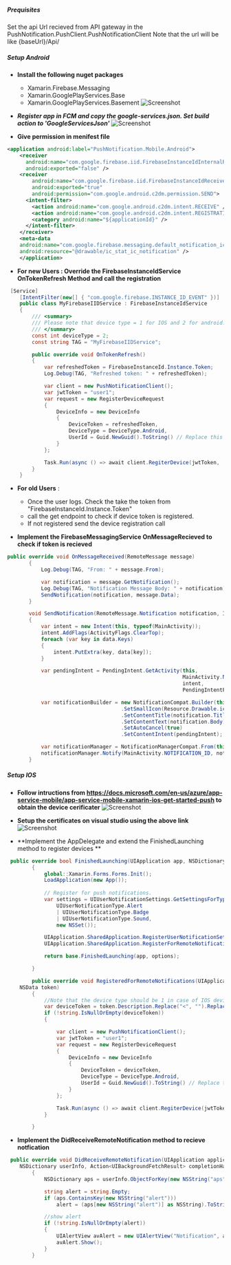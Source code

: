 
##### **Prequisites**
Set the api Url recieved from API gateway in the PushNotification.PushClient.PushNotificationClient
Note that the url will be like {baseUrl}/Api/

##### **Setup Android**
- **Install the following nuget packages**
 	- Xamarin.Firebase.Messaging
 	- Xamarin.GooglePlayServices.Base
 	- Xamarin.GooglePlayServices.Basement
![Screenshot](img/droid/nuget.PNG)

- ***Register app in FCM and copy the google-services.json. Set build action to  'GoogleServicesJson'***
![Screenshot](img/droid/buidAction.PNG)

- **Give permission in menifest file**
```xml
<application android:label="PushNotification.Mobile.Android">
    <receiver
      android:name="com.google.firebase.iid.FirebaseInstanceIdInternalReceiver"
      android:exported="false" />
    <receiver
        android:name="com.google.firebase.iid.FirebaseInstanceIdReceiver"
        android:exported="true"
        android:permission="com.google.android.c2dm.permission.SEND">
      <intent-filter>
        <action android:name="com.google.android.c2dm.intent.RECEIVE" />
        <action android:name="com.google.android.c2dm.intent.REGISTRATION" />
        <category android:name="${applicationId}" />
      </intent-filter>
    </receiver>
    <meta-data
    android:name="com.google.firebase.messaging.default_notification_icon"
    android:resource="@drawable/ic_stat_ic_notification" />
	</application>
```
- **For new Users : Override the FirebaseInstanceIdService OnTokenRefresh Method and call the registration**

```csharp
 [Service]
    [IntentFilter(new[] { "com.google.firebase.INSTANCE_ID_EVENT" })]
    public class MyFirebaseIIDService : FirebaseInstanceIdService
    {
        /// <summary>
        /// Please note that device type = 1 for IOS and 2 for android.
        /// </summary>
        const int deviceType = 2;
        const string TAG = "MyFirebaseIIDService";

        public override void OnTokenRefresh()
        {
            var refreshedToken = FirebaseInstanceId.Instance.Token;
            Log.Debug(TAG, "Refreshed token: " + refreshedToken);

            var client = new PushNotificationClient();
            var jwtToken = "user1";
            var request = new RegisterDeviceRequest
            {
                DeviceInfo = new DeviceInfo
                {
                    DeviceToken = refreshedToken,
                    DeviceType = DeviceType.Android,
                    UserId = Guid.NewGuid().ToString() // Replace this with the logged in user id.
                }
            };

            Task.Run(async () => await client.RegiterDevice(jwtToken,  request));
        }
    }
```
   
 - **For old Users** : 
 	- Once the user logs. Check the take the token from "FirebaseInstanceId.Instance.Token" 
	- call the get endpoint to check if device token is registered.	
	- If not  registered send the device registration call

 - **Implement the FirebaseMessagingService OnMessageRecieved to check if token is recieved**
 ```csharp
 public override void OnMessageReceived(RemoteMessage message)
        {
            Log.Debug(TAG, "From: " + message.From);

            var notification = message.GetNotification();
            Log.Debug(TAG, "Notification Message Body: " + notification);
            SendNotification(notification, message.Data);
        }

        void SendNotification(RemoteMessage.Notification notification, IDictionary<string, string> data)
        {
            var intent = new Intent(this, typeof(MainActivity));
            intent.AddFlags(ActivityFlags.ClearTop);
            foreach (var key in data.Keys)
            {
                intent.PutExtra(key, data[key]);
            }

            var pendingIntent = PendingIntent.GetActivity(this,
                                                          MainActivity.NOTIFICATION_ID,
                                                          intent,
                                                          PendingIntentFlags.OneShot);

            var notificationBuilder = new NotificationCompat.Builder(this, MainActivity.CHANNEL_ID)
                                      .SetSmallIcon(Resource.Drawable.ic_stat_ic_notification)
                                      .SetContentTitle(notification.Title)
                                      .SetContentText(notification.Body)
                                      .SetAutoCancel(true)
                                      .SetContentIntent(pendingIntent);

            var notificationManager = NotificationManagerCompat.From(this);
            notificationManager.Notify(MainActivity.NOTIFICATION_ID, notificationBuilder.Build());
        }
```

 #####  **Setup IOS**

- **Follow intructions from https://docs.microsoft.com/en-us/azure/app-service-mobile/app-service-mobile-xamarin-ios-get-started-push to obtain the device cerificater**
![Screenshot](img/ios/cert1.PNG)

- **Setup the certificates on visual studio using the above link**
![Screenshot](img/ios/vssetup.PNG)

- **Implement the AppDelegate and extend the FinishedLaunching method to register devices
**
```csharp
 public override bool FinishedLaunching(UIApplication app, NSDictionary options)
        {
            global::Xamarin.Forms.Forms.Init();
            LoadApplication(new App());
   
            // Register for push notifications.
            var settings = UIUserNotificationSettings.GetSettingsForTypes(
                UIUserNotificationType.Alert
                | UIUserNotificationType.Badge
                | UIUserNotificationType.Sound,
                new NSSet());

            UIApplication.SharedApplication.RegisterUserNotificationSettings(settings);
            UIApplication.SharedApplication.RegisterForRemoteNotifications();

            return base.FinishedLaunching(app, options);

        }

        public override void RegisteredForRemoteNotifications(UIApplication application,
    NSData token)
        {
            //Note that the device type should be 1 in case of IOS devices.
            var deviceToken = token.Description.Replace("<", "").Replace(">", "").Replace(" ", "");
            if (!string.IsNullOrEmpty(deviceToken))
            {

                var client = new PushNotificationClient();
                var jwtToken = "user1";
                var request = new RegisterDeviceRequest
                {
                    DeviceInfo = new DeviceInfo
                    {
                        DeviceToken = deviceToken,
                        DeviceType = DeviceType.Android,
                        UserId = Guid.NewGuid().ToString() // Replace this with the logged in user id.
                    }
                };

                Task.Run(async () => await client.RegiterDevice(jwtToken, request));
            }

        }

```
- **Implement the DidReceiveRemoteNotification method to recieve notfication**
```csharp
 public override void DidReceiveRemoteNotification(UIApplication application,
    NSDictionary userInfo, Action<UIBackgroundFetchResult> completionHandler)
        {
            NSDictionary aps = userInfo.ObjectForKey(new NSString("aps")) as NSDictionary;

            string alert = string.Empty;
            if (aps.ContainsKey(new NSString("alert")))
                alert = (aps[new NSString("alert")] as NSString).ToString();

            //show alert
            if (!string.IsNullOrEmpty(alert))
            {
                UIAlertView avAlert = new UIAlertView("Notification", alert, null, "OK", null);
                avAlert.Show();
            }
        }
```
